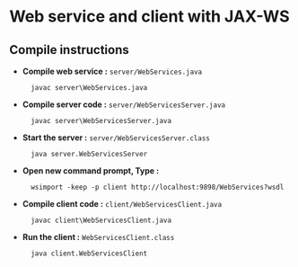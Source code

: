Web service and client with JAX-WS
================

Compile instructions
--------


* **Compile web service :** `server/WebServices.java`

        javac server\WebServices.java

* **Compile server code :** `server/WebServicesServer.java`

        javac server\WebServicesServer.java

* **Start the server :** `server/WebServicesServer.class`

        java server.WebServicesServer

* **Open new command prompt, Type :**

        wsimport -keep -p client http://localhost:9898/WebServices?wsdl

* **Compile client code :** `client/WebServicesClient.java`

        javac client\WebServicesClient.java

* **Run the client :** `WebServicesClient.class`

        java client.WebServicesClient
